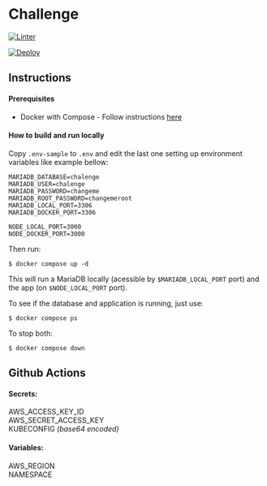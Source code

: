 # Challenge

[![Linter](https://github.com/rldourado/challenge/actions/workflows/linter.yml/badge.svg)](https://github.com/rldourado/challenge)

[![Deploy](https://github.com/rldourado/challenge/actions/workflows/deploy.yml/badge.svg)](https://github.com/rldourado/challenge)

## Instructions

#### Prerequisites

- Docker with Compose - Follow instructions [here](https://docs.docker.com/engine/install/ubuntu/ "Install Docker Engine on Ubuntu")

#### How to build and run locally

Copy `.env-sample` to `.env` and edit the last one setting up environment variables like example bellow:

```
MARIADB_DATABASE=chalenge
MARIADB_USER=chalenge
MARIADB_PASSWORD=changeme
MARIADB_ROOT_PASSWORD=changemeroot
MARIADB_LOCAL_PORT=3306
MARIADB_DOCKER_PORT=3306

NODE_LOCAL_PORT=3000
NODE_DOCKER_PORT=3000
```

Then run:

```
$ docker compose up -d
```

This will run a MariaDB locally (acessible by `$MARIADB_LOCAL_PORT` port) and the app (on `$NODE_LOCAL_PORT` port).

To see if the database and application is running, just use:

```
$ docker compose ps
```

To stop both:

```
$ docker compose down
```

## Github Actions
#### Secrets:

AWS_ACCESS_KEY_ID <br />
AWS_SECRET_ACCESS_KEY <br />
KUBECONFIG <i>(base64 encoded)</i> <br />

#### Variables:

AWS_REGION <br />
NAMESPACE <br />
